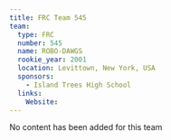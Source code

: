 ```yaml
---
title: FRC Team 545
team:
  type: FRC
  number: 545
  name: ROBO-DAWGS
  rookie_year: 2001
  location: Levittown, New York, USA
  sponsors:
    - Island Trees High School
  links:
    Website: 
---
```

No content has been added for this team